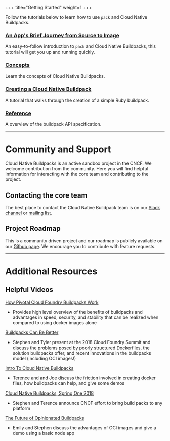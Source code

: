 +++
title="Getting Started"
weight=1
+++

Follow the tutorials below to learn how to use `pack` and Cloud Native Buildpacks.

### [An App's Brief Journey from Source to Image](/docs/app-journey)

An easy-to-follow introduction to `pack` and Cloud Native Buildpacks, this tutorial will get you up and running quickly.

### [Concepts](/docs/concepts)

Learn the concepts of Cloud Native Buildpacks.

### [Creating a Cloud Native Buildpack](/docs/buildpack-author-guide/create-buildpack)

A tutorial that walks through the creation of a simple Ruby buildpack.

### [Reference](/docs/reference)

A overview of the buildpack API specification.

---

# Community and Support

Cloud Native Buildpacks is an active sandbox project in the CNCF. We welcome contribution from the community. Here you will find helpful information for interacting with the core team and contributing to the project.

## Contacting the core team

The best place to contact the Cloud Native Buildpack team is on our [Slack channel](https://slack.buildpacks.io/) or [mailing list](https://lists.cncf.io/g/cncf-buildpacks).

## Project Roadmap

This is a community driven project and our roadmap is publicly available on our [Github page](https://github.com/orgs/buildpack/projects/1). We encourage you to contribute with feature requests.

---

# Additional Resources

## Helpful Videos

[How Pivotal Cloud Foundry Buildpacks Work](https://www.youtube.com/watch?v=1JKLiPBmlIc)

  - Provides high level overview of the benefits of buildpacks and advantages in speed, security, and stability that can be realized when compared to using docker images alone

[Buildpacks Can Be Better](https://www.youtube.com/watch?v=J6zn3WRqJko)

  - Stephen and Tyler present at the 2018 Cloud Foundry Summit and discuss the problems posed by poorly structured Dockerfiles, the solution buildpacks offer, and recent innovations in the buildpacks model (including OCI images!)

[Intro To Cloud Native Buildpacks](https://www.youtube.com/watch?v=t3C2nW0WTRo&feature=youtu.be)

  - Terence and and Joe discuss the friction involved in creating docker files, how buildpacks can help, and give some demos

[Cloud Native Buildpacks, Spring One 2018](https://www.youtube.com/watch?v=wU5n7Sv8JL8)

  - Stephen and Terence announce CNCF effort to bring build packs to any platform

[The Future of Opinionated Buildpacks](https://www.youtube.com/watch?v=spW9ZlJpobM)

  - Emily and Stephen discuss the advantages of OCI images and give a demo using a basic node app
